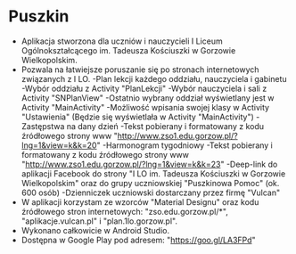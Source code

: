 # Puszkin
- Aplikacja stworzona dla uczniów i nauczycieli I Liceum Ogólnokształcącego im. Tadeusza Kościuszki w Gorzowie Wielkopolskim.
- Pozwala na łatwiejsze poruszanie się po stronach internetowych związanych z I LO.
      -Plan lekcji każdego oddziału, nauczyciela i gabinetu
            -Wybór oddziału z Activity "PlanLekcji"
            -Wybór nauczyciela i sali z Activity "SNPlanView"
            -Ostatnio wybrany oddział wyświetlany jest w Activity "MainActivity"
            -Możliwość wpisania swojej klasy w Activity "Ustawienia" (Będzie się wyświetlała w Activity "MainActivity")
      -Zastępstwa na dany dzień
            -Tekst pobierany i formatowany z kodu źródłowego strony www "http://www.zso1.edu.gorzow.pl/?lng=1&view=k&k=20"
      -Harmonogram tygodniowy
            -Tekst pobierany i formatowany z kodu źródłowego strony www "http://www.zso1.edu.gorzow.pl/?lng=1&view=k&k=23"
      -Deep-link do aplikacji Facebook do strony "I LO im. Tadeusza Kościuszki w Gorzowie Wielkopolskim" oraz do grupy uczniowskiej "Puszkinowa Pomoc" (ok. 600 osób)
      -Dzienniczek uczniowski dostarczany przez firmę "Vulcan"
- W aplikacji korzystam ze wzorców "Material Designu" oraz kodu źródłowego stron internetowych:
      "zso.edu.gorzow.pl/*", "aplikacje.vulcan.pl" i "plan.1lo.gorzow.pl".
- Wykonano całkowicie w Android Studio.
- Dostępna w Google Play pod adresem: "https://goo.gl/LA3FPd"
